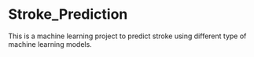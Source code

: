 # Stroke_Prediction
This is a machine learning project to predict stroke using different type of machine learning models.

